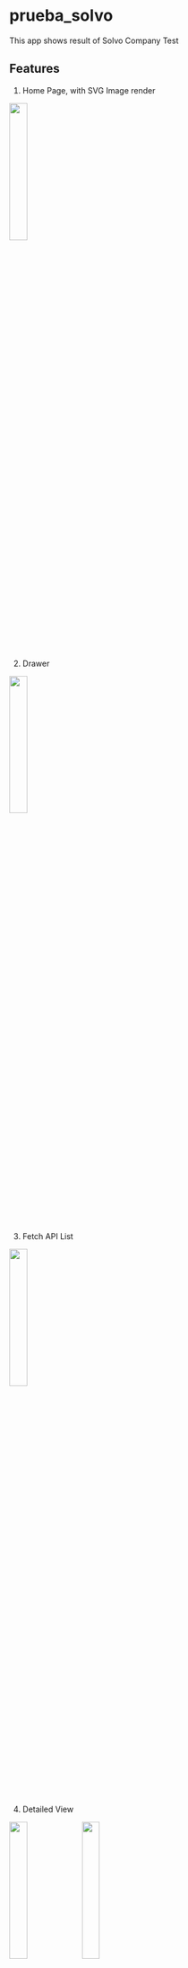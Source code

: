 # prueba_solvo
This app shows result of Solvo Company Test


## Features
1. Home Page, with SVG Image render

<img src="https://raw.githubusercontent.com/esbgo97/prueba_solvo/master/screenshots/home.png" height="25%" width="25%" />

2. Drawer

<img src="https://raw.githubusercontent.com/esbgo97/prueba_solvo/master/screenshots/drawer.png" height="25%" width="25%" />

3. Fetch API List

<img src="https://raw.githubusercontent.com/esbgo97/prueba_solvo/master/screenshots/countries_list.png" height="25%" width="25%" />

4. Detailed View

<img src="https://raw.githubusercontent.com/esbgo97/prueba_solvo/master/screenshots/search.png" height="25%" width="25%" /> <img src="https://raw.githubusercontent.com/esbgo97/prueba_solvo/master/screenshots/search2.png" height="25%" width="25%" />

  
